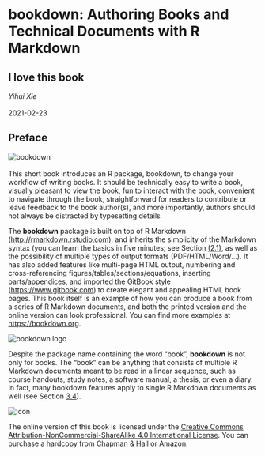 # bookdown: Authoring Books and Technical Documents with R Markdown
## I love this book
*Yihui Xie*  
<br>
2021-02-23  
## Preface
![bookdown](https://bookdown.org/yihui/bookdown/images/cover.jpg)
<br><br>
This short book introduces an R package, bookdown, to change your workflow of writing books. It should be technically easy to write a book, visually pleasant to view the book, fun to interact with the book, convenient to navigate through the book, straightforward for readers to contribute or leave feedback to the book author(s), and more importantly, authors should not always be distracted by typesetting details

The **bookdown** package is built on top of R Markdown (http://rmarkdown.rstudio.com), and inherits the simplicity of the Markdown syntax (you can learn the basics in five minutes; see Section [(2.1)](https://bookdown.org/yihui/bookdown/markdown-syntax.html#markdown-syntax), as well as the possibility of multiple types of output formats (PDF/HTML/Word/…). It has also added features like multi-page HTML output, numbering and cross-referencing figures/tables/sections/equations, inserting parts/appendices, and imported the GitBook style (https://www.gitbook.com) to create elegant and appealing HTML book pages. This book itself is an example of how you can produce a book from a series of R Markdown documents, and both the printed version and the online version can look professional. You can find more examples at https://bookdown.org.  

![bookdown logo](https://bookdown.org/yihui/bookdown/images/logo.png)  

Despite the package name containing the word “book”, **bookdown** is not only for books. The “book” can be anything that consists of multiple R Markdown documents meant to be read in a linear sequence, such as course handouts, study notes, a software manual, a thesis, or even a diary. In fact, many bookdown features apply to single R Markdown documents as well (see Section [3.4](https://bookdown.org/yihui/bookdown/a-single-document.html#a-single-document)).  

![icon](https://bookdown.org/yihui/bookdown/images/by-nc-sa.png)  

The online version of this book is licensed under the [Creative Commons Attribution-NonCommercial-ShareAlike 4.0 International License](https://creativecommons.org/licenses/by-nc-sa/4.0/). You can purchase a hardcopy from [Chapman & Hall](https://www.crcpress.com/product/isbn/9781138700109) or Amazon.
